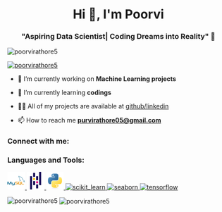 <h1 align="center">Hi 👋, I'm Poorvi</h1>
<h3 align="center">"Aspiring Data Scientist| Coding Dreams into Reality" 🌌</h3>

<p align="left"> <img src="https://komarev.com/ghpvc/?username=poorvirathore5&label=Profile%20views&color=0e75b6&style=flat" alt="poorvirathore5" /> </p>

<p align="left"> <a href="https://github.com/ryo-ma/github-profile-trophy"><img src="https://github-profile-trophy.vercel.app/?username=poorvirathore5" alt="poorvirathore5" /></a> </p>

- 🔭 I’m currently working on **Machine Learning projects**

- 🌱 I’m currently learning **codings**

- 👨‍💻 All of my projects are available at [github/linkedin](github/linkedin)

- 📫 How to reach me **purvirathore05@gmail.com**

<h3 align="left">Connect with me:</h3>
<p align="left">
</p>

<h3 align="left">Languages and Tools:</h3>
<p align="left"> <a href="https://www.mysql.com/" target="_blank" rel="noreferrer"> <img src="https://raw.githubusercontent.com/devicons/devicon/master/icons/mysql/mysql-original-wordmark.svg" alt="mysql" width="40" height="40"/> </a> <a href="https://pandas.pydata.org/" target="_blank" rel="noreferrer"> <img src="https://raw.githubusercontent.com/devicons/devicon/2ae2a900d2f041da66e950e4d48052658d850630/icons/pandas/pandas-original.svg" alt="pandas" width="40" height="40"/> </a> <a href="https://www.python.org" target="_blank" rel="noreferrer"> <img src="https://raw.githubusercontent.com/devicons/devicon/master/icons/python/python-original.svg" alt="python" width="40" height="40"/> </a> <a href="https://scikit-learn.org/" target="_blank" rel="noreferrer"> <img src="https://upload.wikimedia.org/wikipedia/commons/0/05/Scikit_learn_logo_small.svg" alt="scikit_learn" width="40" height="40"/> </a> <a href="https://seaborn.pydata.org/" target="_blank" rel="noreferrer"> <img src="https://seaborn.pydata.org/_images/logo-mark-lightbg.svg" alt="seaborn" width="40" height="40"/> </a> <a href="https://www.tensorflow.org" target="_blank" rel="noreferrer"> <img src="https://www.vectorlogo.zone/logos/tensorflow/tensorflow-icon.svg" alt="tensorflow" width="40" height="40"/> </a> </p>

<p><img align="left" src="https://github-readme-stats.vercel.app/api/top-langs?username=poorvirathore5&show_icons=true&locale=en&layout=compact" alt="poorvirathore5" /></p>

<p>&nbsp;<img align="center" src="https://github-readme-stats.vercel.app/api?username=poorvirathore5&show_icons=true&locale=en" alt="poorvirathore5" /></p>

